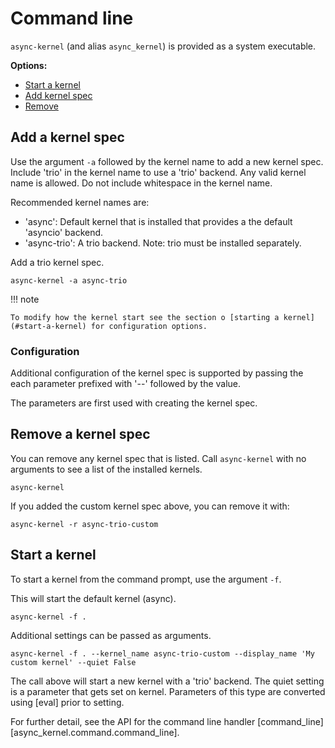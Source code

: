 # Command line

`async-kernel` (and alias `async_kernel`) is provided as a system executable.

**Options:**

- [Start a kernel](#start-a-kernel)
- [Add kernel spec](#add-a-kernel-spec)
- [Remove](#remove-a-kernel-spec)

## Add a kernel spec

Use the argument `-a` followed by the kernel name to add a new kernel spec.
Include 'trio' in the kernel name to use a 'trio' backend. Any valid kernel name is
allowed. Do not include whitespace in the kernel name.

Recommended kernel names are:

- 'async': Default kernel that is installed that provides a the default 'asyncio' backend.
- 'async-trio': A trio backend. Note: trio must be installed separately.

Add a trio kernel spec.

```console
async-kernel -a async-trio
```

!!! note

    To modify how the kernel start see the section o [starting a kernel](#start-a-kernel) for configuration options.

### Configuration

Additional configuration of the kernel spec is supported by passing the each parameter
prefixed with '--' followed by the value.

The parameters are first used with creating the kernel spec.

## Remove a kernel spec

You can remove any kernel spec that is listed. Call `async-kernel` with no arguments to see a list of the installed kernels.

```shell
async-kernel
```

If you added the custom kernel spec above, you can remove it with:

```shell
async-kernel -r async-trio-custom
```

## Start a kernel

To start a kernel from the command prompt, use the argument `-f`.

This will start the default kernel (async).

```shell
async-kernel -f .
```

Additional settings can be passed as arguments.

```shell
async-kernel -f . --kernel_name async-trio-custom --display_name 'My custom kernel' --quiet False
```

The call above will start a new kernel with a 'trio' backend. The quiet setting is
a parameter that gets set on kernel. Parameters of this type are converted using [eval]
prior to setting.

For further detail, see the API for the command line handler [command_line][async_kernel.command.command_line].
